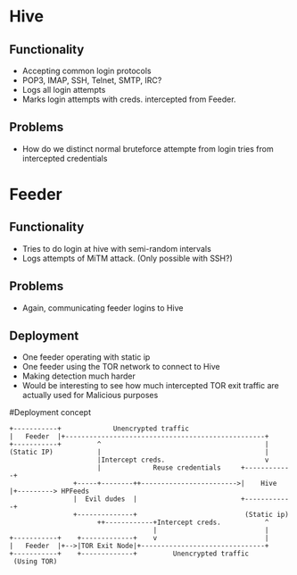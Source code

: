 # Hive
## Functionality
* Accepting common login protocols
 * POP3, IMAP, SSH, Telnet, SMTP, IRC?
* Logs all login attempts
* Marks login attempts with creds. intercepted from Feeder.

## Problems
* How do we distinct normal bruteforce attempte from login tries from intercepted credentials


# Feeder
## Functionality
* Tries to do login at hive with semi-random intervals
* Logs attempts of MiTM attack. (Only possible with SSH?)

## Problems
* Again, communicating feeder logins to Hive

## Deployment
* One feeder operating with static ip
* One feeder using the TOR network to connect to Hive
 * Making detection much harder
 * Would be interesting to see how much intercepted TOR exit traffic are actually used for Malicious purposes

#Deployment concept






	+-----------+             Unencrypted traffic
	|   Feeder  |+--------------------------------------------------+
	+-----------+         ^                                         |
   	(Static IP)           |                                         |
	                      |Intercept creds.                         v
	                      |             Reuse credentials     +------------+
	                +-----+--------++------------------------>|    Hive    |+---------> HPFeeds
	                |  Evil dudes  |                          +------------+
	                +--------------+                           (Static ip)
	                      ++------------+Intercept creds.           ^
	                                    |                           |
	+-----------+    +-------------+    v                           |
	|   Feeder  |+-->|TOR Exit Node|+-------------------------------+
	+-----------+    +-------------+         Unencrypted traffic
	 (Using TOR)